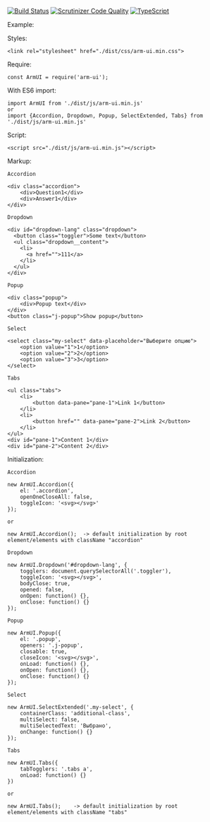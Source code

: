 [![Build Status](https://travis-ci.org/dmitriyakkerman/arm-ui.svg?branch=master)](https://travis-ci.org/dmitriyakkerman/arm-ui)
[![Scrutinizer Code Quality](https://scrutinizer-ci.com/g/dmitriyakkerman/arm-ui/badges/quality-score.png?b=master)](https://scrutinizer-ci.com/g/dmitriyakkerman/arm-ui/?branch=master)
[![TypeScript](https://badges.frapsoft.com/typescript/love/typescript.svg?v=101)](https://github.com/ellerbrock/typescript-badges/)

Example:

Styles:  
    
    <link rel="stylesheet" href="./dist/css/arm-ui.min.css">

Require:

    const ArmUI = require('arm-ui');
    
With ES6 import:    
    
    import ArmUI from './dist/js/arm-ui.min.js'       
    or    
    import {Accordion, Dropdown, Popup, SelectExtended, Tabs} from './dist/js/arm-ui.min.js'
    
Script:

    <script src="./dist/js/arm-ui.min.js"></script>
    
Markup:

    Accordion

    <div class="accordion">
        <div>Question1</div>
        <div>Answer1</div>
    </div>   
    
    Dropdown             
           
    <div id="dropdown-lang" class="dropdown">
      <button class="toggler">Some text</button>
      <ul class="dropdown__content">
        <li>
          <a href="">111</a>
        </li>
      </ul>
    </div>  
    
    Popup      
        
    <div class="popup">
        <div>Popup text</div>
    </div>
    <button class="j-popup">Show popup</button>     
         
    Select
        
    <select class="my-select" data-placeholder="Выберите опцию">
        <option value="1">1</option>
        <option value="2">2</option>
        <option value="3">3</option>
    </select>   
    
    Tabs  
        
    <ul class="tabs">
        <li>
            <button data-pane="pane-1">Link 1</button>
        </li>
        <li>
            <button href="" data-pane="pane-2">Link 2</button>
        </li>
    </ul>
    <div id="pane-1">Content 1</div>
    <div id="pane-2">Content 2</div>   
     
Initialization:
           
    Accordion   
        
    new ArmUI.Accordion({
        el: '.accordion',
        openOneCloseAll: false,
        toggleIcon: '<svg></svg>'
    });
       
    or
        
    new ArmUI.Accordion();  -> default initialization by root element/elements with className "accordion"
    
    Dropdown   
    
    new ArmUI.Dropdown('#dropdown-lang', {
        togglers: document.querySelectorAll('.toggler'),
        toggleIcon: '<svg></svg>',
        bodyClose: true,
        opened: false,
        onOpen: function() {},
        onClose: function() {}
    });
     
    Popup
        
    new ArmUI.Popup({
        el: '.popup',
        openers: '.j-popup',
        closable: true,
        closeIcon: '<svg></svg>',
        onLoad: function() {},
        onOpen: function() {},
        onClose: function() {}
    });
    
    Select 
     
    new ArmUI.SelectExtended('.my-select', {
        containerClass: 'additional-class',
        multiSelect: false,
        multiSelectedText: 'Выбрано',
        onChange: function() {}
    }); 
        
    Tabs    
        
    new ArmUI.Tabs({
        tabTogglers: '.tabs a',
        onLoad: function() {}
    })
        
    or
        
    new ArmUI.Tabs();    -> default initialization by root element/elements with className "tabs"  